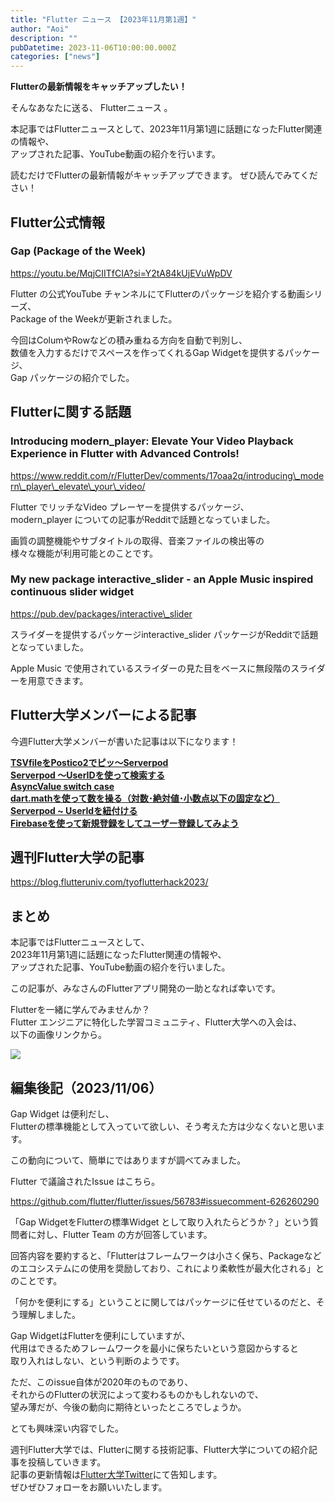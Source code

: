 ```yaml
---
title: "Flutter ニュース 【2023年11月第1週】"
author: "Aoi"
description: ""
pubDatetime: 2023-11-06T10:00:00.000Z
categories: ["news"]
---
```


**Flutterの最新情報をキャッチアップしたい！**

そんなあなたに送る、 Flutterニュース 。

本記事ではFlutterニュースとして、2023年11月第1週に話題になったFlutter関連の情報や、  
アップされた記事、YouTube動画の紹介を行います。

読むだけでFlutterの最新情報がキャッチアップできます。 ぜひ読んでみてください！

## Flutter公式情報

### Gap (Package of the Week)

https://youtu.be/MqjCIITfCIA?si=Y2tA84kUjEVuWpDV

Flutter の公式YouTube チャンネルにてFlutterのパッケージを紹介する動画シリーズ、  
Package of the Weekが更新されました。

今回はColumやRowなどの積み重ねる方向を自動で判別し、  
数値を入力するだけでスペースを作ってくれるGap Widgetを提供するパッケージ、  
Gap パッケージの紹介でした。

## Flutterに関する話題

### Introducing modern\_player: Elevate Your Video Playback Experience in Flutter with Advanced Controls!

https://www.reddit.com/r/FlutterDev/comments/17oaa2q/introducing\_modern\_player\_elevate\_your\_video/

Flutter でリッチなVideo プレーヤーを提供するパッケージ、  
modern\_player についての記事がRedditで話題となっていました。

画質の調整機能やサブタイトルの取得、音楽ファイルの検出等の  
様々な機能が利用可能とのことです。

### My new package interactive\_slider - an Apple Music inspired continuous slider widget

https://pub.dev/packages/interactive\_slider

スライダーを提供するパッケージinteractive\_slider パッケージがRedditで話題となっていました。

Apple Music で使用されているスライダーの見た目をベースに無段階のスライダーを用意できます。

## Flutter大学メンバーによる記事

今週Flutter大学メンバーが書いた記事は以下になります！

**[TSVfileをPostico2でピッ〜Serverpod](https://zenn.dev/flutteruniv_dev/articles/21bc1d7239cf5a)**  
**[Serverpod 〜UserIDを使って検索する](https://zenn.dev/flutteruniv_dev/articles/8593cf1e009a28)**  
**[AsyncValue switch case](https://zenn.dev/flutteruniv_dev/articles/9d99d804a2aedd)**  
**[dart.mathを使って数を操る（対数･絶対値･小数点以下の固定など）](https://zenn.dev/flutteruniv_dev/articles/452786918ccfbc)**  
**[Serverpod ~ UserIdを紐付ける](https://zenn.dev/flutteruniv_dev/articles/9868e943e79099)**  
**[Firebaseを使って新規登録をしてユーザー登録してみよう](https://zenn.dev/flutteruniv_dev/articles/4c74503ed70988)**

## 週刊Flutter大学の記事

https://blog.flutteruniv.com/tyoflutterhack2023/

## まとめ

本記事ではFlutterニュースとして、  
2023年11月第1週に話題になったFlutter関連の情報や、  
アップされた記事、YouTube動画の紹介を行いました。

この記事が、みなさんのFlutterアプリ開発の一助となれば幸いです。

Flutterを一緒に学んでみませんか？  
Flutter エンジニアに特化した学習コミュニティ、Flutter大学への入会は、  
以下の画像リンクから。

[![](https://blog.flutteruniv.com/wp-content/uploads/2022/07/Flutter大学バナー.png)](//flutteruniv.com)

## 編集後記（2023/11/06）

Gap Widget は便利だし、  
Flutterの標準機能として入っていて欲しい、そう考えた方は少なくないと思います。

この動向について、簡単にではありますが調べてみました。

Flutter で議論されたIssue はこちら。

https://github.com/flutter/flutter/issues/56783#issuecomment-626260290

「Gap WidgetをFlutterの標準Widget として取り入れたらどうか？」という質問者に対し、Flutter Team の方が回答しています。

回答内容を要約すると、「Flutterはフレームワークは小さく保ち、Packageなどのエコシステムにの使用を奨励しており、これにより柔軟性が最大化される」とのことです。

「何かを便利にする」ということに関してはパッケージに任せているのだと、そう理解しました。

Gap WidgetはFlutterを便利にしていますが、  
代用はできるためフレームワークを最小に保ちたいという意図からすると  
取り入れはしない、という判断のようです。

ただ、このissue自体が2020年のものであり、  
それからのFlutterの状況によって変わるものかもしれないので、  
望み薄だが、今後の動向に期待といったところでしょうか。

とても興味深い内容でした。

週刊Flutter大学では、Flutterに関する技術記事、Flutter大学についての紹介記事を投稿していきます。  
記事の更新情報は[Flutter大学Twitter](https://twitter.com/FlutterUniv)にて告知します。  
ぜひぜひフォローをお願いいたします。